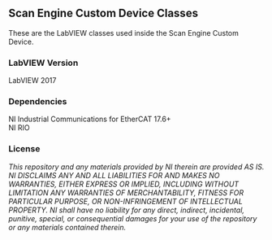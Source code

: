 ## Scan Engine Custom Device Classes ##

These are the LabVIEW classes used inside the Scan Engine Custom Device. 

### LabVIEW Version ###

LabVIEW 2017

### Dependencies ###

NI Industrial Communications for EtherCAT 17.6+<br>
NI RIO

### License ###

*This repository and any materials provided by NI therein are provided AS IS. NI DISCLAIMS ANY AND ALL LIABILITIES FOR AND MAKES NO WARRANTIES, EITHER EXPRESS OR IMPLIED, INCLUDING WITHOUT LIMITATION ANY WARRANTIES OF MERCHANTABILITY, FITNESS FOR  PARTICULAR PURPOSE, OR NON-INFRINGEMENT OF INTELLECTUAL PROPERTY. NI shall have no liability for any direct, indirect, incidental, punitive, special, or consequential damages for your use of the repository or any materials contained therein.*